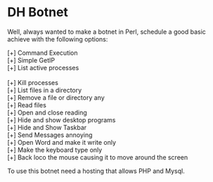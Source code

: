 DH Botnet
=========

Well, always wanted to make a botnet in Perl, schedule a good basic achieve with the following options:<br>

[+] Command Execution<br>
[+] Simple GetIP<br>
[+] List active processes<br><br>
[+] Kill processes<br>
[+] List files in a directory<br>
[+] Remove a file or directory any<br>
[+] Read files<br>
[+] Open and close reading<br>
[+] Hide and show desktop programs<br>
[+] Hide and Show Taskbar<br>
[+] Send Messages annoying<br>
[+] Open Word and make it write only<br>
[+] Make the keyboard type only<br>
[+] Back loco the mouse causing it to move around the screen<br>

To use this botnet need a hosting that allows PHP and Mysql.<br>
